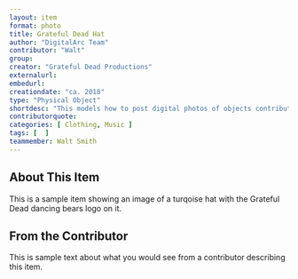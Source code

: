 ```yaml
---
layout: item
format: photo
title: Grateful Dead Hat
author: "DigitalArc Team"
contributor: "Walt"
group: 
creator: "Grateful Dead Productions"
externalurl: 
embedurl: 
creationdate: "ca. 2018"
type: "Physical Object"
shortdesc: "This models how to post digital photos of objects contributed by community members in the collection."
contributorquote: 
categories: [ Clothing, Music ]
tags: [  ]
teammember: Walt Smith
---
```


## About This Item

This is a sample item showing an image of a turqoise hat with the Grateful Dead dancing bears logo on it.

## From the Contributor

This is sample text about what you would see from a contributor describing this item.
